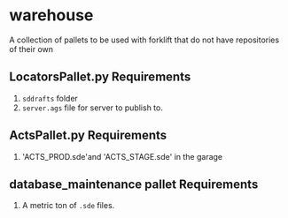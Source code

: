 # warehouse
A collection of pallets to be used with forklift that do not have repositories of their own

## LocatorsPallet.py Requirements

1. `sddrafts` folder
1. `server.ags` file for server to publish to.

## ActsPallet.py Requirements

1. 'ACTS_PROD.sde'and 'ACTS_STAGE.sde' in the garage

## database_maintenance pallet Requirements

1. A metric ton of `.sde` files.
